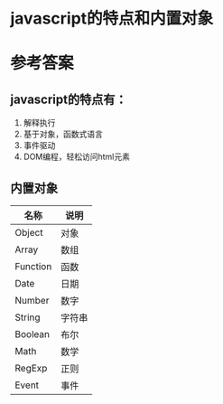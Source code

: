 # javascript的特点和内置对象

# 参考答案

## javascript的特点有：

1. 解释执行
2. 基于对象，函数式语言
3. 事件驱动
4. DOM编程，轻松访问html元素

## 内置对象

|名称|说明|
|-|-|
|Object|对象|
|Array|数组|
|Function|函数|
|Date|日期|
|Number|数字|
|String|字符串|
|Boolean|布尔|
|Math|数学|
|RegExp|正则|
|Event|事件|